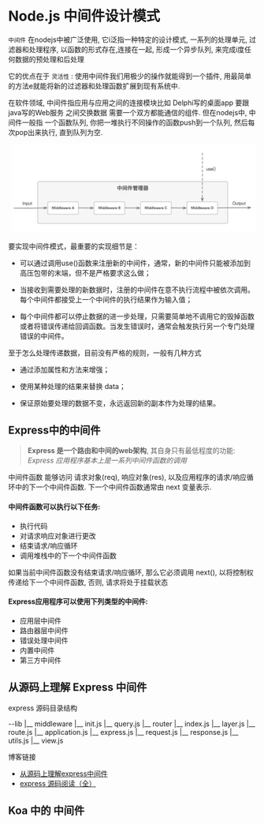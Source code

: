 # Node.js 中间件设计模式

`中间件` 在nodejs中被广泛使用, 它i泛指一种特定的设计模式, 一系列的处理单元, 过滤器和处理程序, 以函数的形式存在,连接在一起, 形成一个异步队列, 来完成i度任何数据的预处理和后处理

它的优点在于 `灵活性` : 使用中间件我们用极少的操作就能得到一个插件, 用最简单的方法e就能将新的过滤器和处理函数扩展到现有系统中.

在软件领域, 中间件指应用与应用之间的连接模块比如 Delphi写的桌面app 要跟 java写的Web服务 之间交换数据  需要一个双方都能通信的组件. 但在nodejs中, 中间件一般指 一个函数队列,  你把一堆执行不同操作的函数push到一个队列, 然后每次pop出来执行, 直到队列为空.


![nodejs 中间件图](../img/nodejsMiddleWare.png)

要实现中间件模式，最重要的实现细节是：

+ 可以通过调用use()函数来注册新的中间件，通常，新的中间件只能被添加到高压包带的末端，但不是严格要求这么做；

+ 当接收到需要处理的新数据时，注册的中间件在意不执行流程中被依次调用。每个中间件都接受上一个中间件的执行结果作为输入值；

+ 每个中间件都可以停止数据的进一步处理，只需要简单地不调用它的毁掉函数或者将错误传递给回调函数。当发生错误时，通常会触发执行另一个专门处理错误的中间件。

至于怎么处理传递数据，目前没有严格的规则，一般有几种方式

+ 通过添加属性和方法来增强；

+ 使用某种处理的结果来替换 data；

+ 保证原始要处理的数据不变，永远返回新的副本作为处理的结果。


## Express中的中间件

> **Express 是一个路由和中间的web架构**, 其自身只有最低程度的功能: *Express 应用程序基本上是一系列中间件函数的调用*

中间件函数 能够访问 请求对象(req), 响应对象(res), 以及应用程序的请求/响应循环中的下一个中间件函数. 下一个中间件函数通常由 next 变量表示.

#### 中间件函数可以执行以下任务:

+ 执行代码
+ 对请求响应对象进行更改
+ 结束请求/响应循环
+ 调用堆栈中的下一个中间件函数

如果当前中间件函数没有结束请求/响应循环, 那么它必须调用 next(), 以将控制权传递给下一个中间件函数, 否则, 请求将处于挂载状态

#### Express应用程序可以使用下列类型的中间件:

+ 应用层中间件
+ 路由器层中间件
+ 错误处理中间件
+ 内置中间件
+ 第三方中间件

## 从源码上理解 Express 中间件

express 源码目录结构

--lib
    |__ middleware
        |__ init.js
        |__ query.js
    |__ router
        |__ index.js
        |__ layer.js
        |__ route.js
    |__ application.js
    |__ express.js
    |__ request.js
    |__ response.js
    |__ utils.js
    |__ view.js

博客链接

+ [从源码上理解express中间件](https://juejin.im/post/5c10b5176fb9a049af6d1e1e)
+ [express 源码阅读（全）](https://segmentfault.com/a/1190000011090124)


## Koa 中的 中间件

